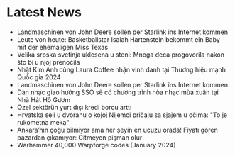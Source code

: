 # Latest News
-  Landmaschinen von John Deere sollen per Starlink ins Internet kommen
-  Leute von heute: Basketballstar Isaiah Hartenstein bekommt ein Baby mit der ehemaligen Miss Texas
-  Velika srpska svetinja uklesena u steni: Mnoga deca progovorila nakon što bi u njoj prenoćila
-  Nhật Kim Anh cùng Laura Coffee nhận vinh danh tại Thương hiệu mạnh Quốc gia 2024
-  Landmaschinen von John Deere sollen per Starlink ins Internet kommen
-  Dàn nhạc giao hưởng SSO sẽ có chương trình hòa nhạc mùa xuân tại Nhà Hát Hồ Gươm
-  Özel sektörün yurt dışı kredi borcu arttı
-  Hrvatska seli u dvoranu o kojoj Nijemci pričaju sa sjajem u očima: "To je rukometna meka"
-  Ankara’nın çoğu bilmiyor ama her şeyin en ucuzu orada! Fiyatı gören pazardan çıkamıyor: Gitmeyen pişman olur
-  Warhammer 40,000 Warpforge codes (January 2024)
